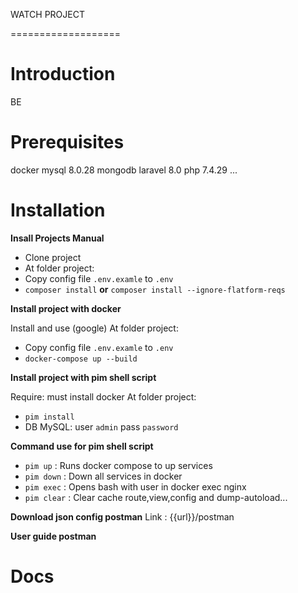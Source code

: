 WATCH PROJECT

===================

# Introduction #

BE
# Prerequisites #

docker
mysql 8.0.28
mongodb
laravel 8.0
php 7.4.29
...

# Installation #
**Insall Projects Manual**

 - Clone project
 - At folder project:
 - Copy config file `.env.examle` to `.env`
 - `composer install` **or** `composer install --ignore-flatform-reqs`

**Install project with docker**

Install and use (google)
At folder project:

 - Copy config file `.env.examle` to `.env`
 - `docker-compose up --build`

**Install project with pim shell script**

Require: must install docker
At folder project:

 - `pim install`
 - DB MySQL: user `admin` pass `password`

**Command use for pim shell script**

 - `pim up` : Runs docker compose to up services
 - `pim down` : Down all services in docker
 - `pim exec` : Opens bash with user in docker exec nginx
 - `pim clear` : Clear cache route,view,config and dump-autoload...

 **Download json config  postman**
 Link : {{url}}/postman

**User guide postman**

 # Docs #
